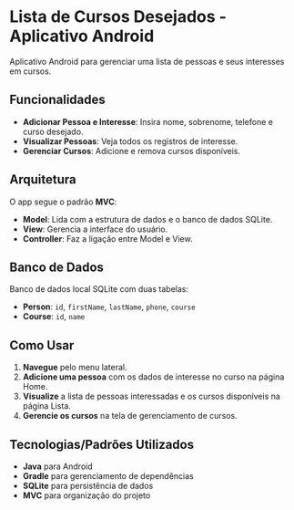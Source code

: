 # Lista de Cursos Desejados - Aplicativo Android

Aplicativo Android para gerenciar uma lista de pessoas e seus interesses em cursos.

## Funcionalidades
- **Adicionar Pessoa e Interesse**: Insira nome, sobrenome, telefone e curso desejado.
- **Visualizar Pessoas**: Veja todos os registros de interesse.
- **Gerenciar Cursos**: Adicione e remova cursos disponíveis.

## Arquitetura
O app segue o padrão **MVC**:
- **Model**: Lida com a estrutura de dados e o banco de dados SQLite.
- **View**: Gerencia a interface do usuário.
- **Controller**: Faz a ligação entre Model e View.

## Banco de Dados
Banco de dados local SQLite com duas tabelas:
- **Person**: `id`, `firstName`, `lastName`, `phone`, `course`
- **Course**: `id`, `name`

## Como Usar
1. **Navegue** pelo menu lateral.
2. **Adicione uma pessoa** com os dados de interesse no curso na página Home.
3. **Visualize** a lista de pessoas interessadas e os cursos disponíveis na página Lista.
4. **Gerencie os cursos** na tela de gerenciamento de cursos.

## Tecnologias/Padrões Utilizados
- **Java** para Android
- **Gradle** para gerenciamento de dependências
- **SQLite** para persistência de dados
- **MVC** para organização do projeto
